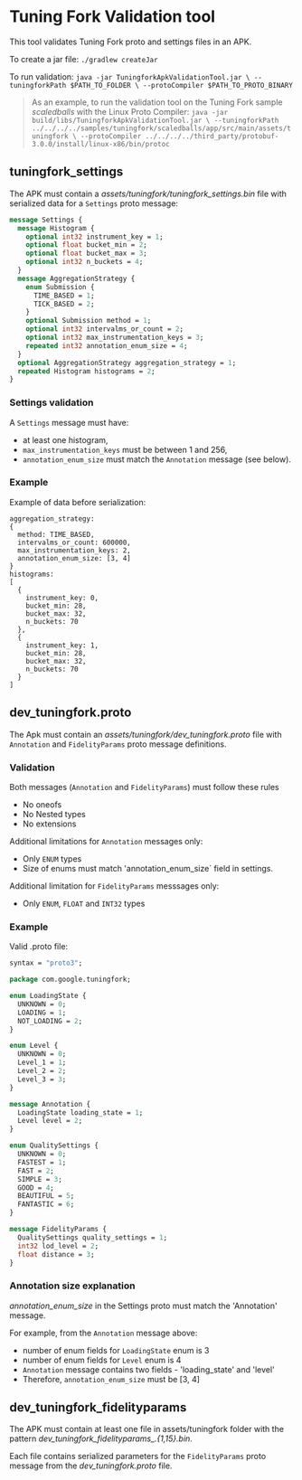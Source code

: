 # Tuning Fork Validation tool

This tool validates Tuning Fork proto and settings files in an APK.

To create a jar file:
`./gradlew createJar`

To run validation:
`java -jar TuningforkApkValidationTool.jar \
  --tuningforkPath $PATH_TO_FOLDER \
  --protoCompiler $PATH_TO_PROTO_BINARY`

> As an example, to run the validation tool on the Tuning Fork
> sample *scaledballs* with the Linux Proto Compiler:
> `java -jar build/libs/TuningforkApkValidationTool.jar \
>   --tuningforkPath ../../../../samples/tuningfork/scaledballs/app/src/main/assets/tuningfork \
>  --protoCompiler ../../../../third_party/protobuf-3.0.0/install/linux-x86/bin/protoc`

## tuningfork_settings

The APK must contain a *assets/tuningfork/tuningfork_settings.bin* file with
serialized data for a `Settings` proto message:

```proto
message Settings {
  message Histogram {
    optional int32 instrument_key = 1;
    optional float bucket_min = 2;
    optional float bucket_max = 3;
    optional int32 n_buckets = 4;
  }
  message AggregationStrategy {
    enum Submission {
      TIME_BASED = 1;
      TICK_BASED = 2;
    }
    optional Submission method = 1;
    optional int32 intervalms_or_count = 2;
    optional int32 max_instrumentation_keys = 3;
    repeated int32 annotation_enum_size = 4;
  }
  optional AggregationStrategy aggregation_strategy = 1;
  repeated Histogram histograms = 2;
}
```

### Settings validation

A `Settings` message must have:

* at least one histogram,
* `max_instrumentation_keys` must be between 1 and 256,
* `annotation_enum_size` must match the `Annotation` message (see below).

### Example

Example of data before serialization:

```textproto
aggregation_strategy:
{
  method: TIME_BASED,
  intervalms_or_count: 600000,
  max_instrumentation_keys: 2,
  annotation_enum_size: [3, 4]
}
histograms:
[
  {
    instrument_key: 0,
    bucket_min: 28,
    bucket_max: 32,
    n_buckets: 70
  },
  {
    instrument_key: 1,
    bucket_min: 28,
    bucket_max: 32,
    n_buckets: 70
  }
]
```

## dev_tuningfork.proto

The Apk must contain an *assets/tuningfork/dev_tuningfork.proto* file with
`Annotation` and `FidelityParams` proto message definitions.

### Validation

Both messages (`Annotation` and `FidelityParams`) must follow these rules

* No oneofs
* No Nested types
* No extensions

Additional limitations for `Annotation` messages only:

* Only `ENUM` types
* Size of enums must match 'annotation_enum_size` field in settings.

Additional limitation for `FidelityParams` messsages only:

* Only `ENUM`, `FLOAT` and `INT32` types

### Example

Valid .proto file:

```proto
syntax = "proto3";

package com.google.tuningfork;

enum LoadingState {
  UNKNOWN = 0;
  LOADING = 1;
  NOT_LOADING = 2;
}

enum Level {
  UNKNOWN = 0;
  Level_1 = 1;
  Level_2 = 2;
  Level_3 = 3;
}

message Annotation {
  LoadingState loading_state = 1;
  Level level = 2;
}

enum QualitySettings {
  UNKNOWN = 0;
  FASTEST = 1;
  FAST = 2;
  SIMPLE = 3;
  GOOD = 4;
  BEAUTIFUL = 5;
  FANTASTIC = 6;
}

message FidelityParams {
  QualitySettings quality_settings = 1;
  int32 lod_level = 2;
  float distance = 3;
}
```

### Annotation size explanation

*annotation_enum_size* in the Settings proto must match the 'Annotation'
message.

For example, from the `Annotation` message above:

  * number of enum fields for `LoadingState` enum is 3
  * number of enum fields for `Level` enum is 4
  * `Annotation` message contains two fields - 'loading_state' and 'level'
  * Therefore, `annotation_enum_size` must be [3, 4]

## dev_tuningfork_fidelityparams

The APK must contain at least one file in assets/tuningfork folder with the
pattern *dev_tuningfork_fidelityparams_.{1,15}.bin*.

Each file contains serialized parameters for the `FidelityParams` proto message
from the *dev_tuningfork.proto* file.


